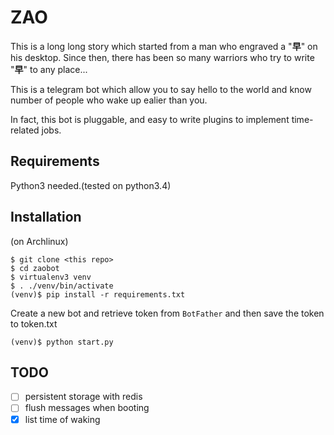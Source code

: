 ZAO
===

This is a long long story which started from a man
who engraved a "**早**" on his desktop. Since then,
there has been so many warriors who try to write
"**早**" to any place...

This is a telegram bot which allow you to say hello
to the world and know number of people who wake up ealier
than you.

In fact, this bot is pluggable, and easy to write plugins
to implement time-related jobs.

Requirements
------------

Python3 needed.(tested on python3.4)

Installation
------------

(on Archlinux)
```
$ git clone <this repo>
$ cd zaobot
$ virtualenv3 venv
$ . ./venv/bin/activate
(venv)$ pip install -r requirements.txt
```

Create a new bot and retrieve token from `BotFather` and
then save the token to token.txt

```
(venv)$ python start.py
```

TODO
----

* [ ] persistent storage with redis
* [ ] flush messages when booting
* [x] list time of waking

